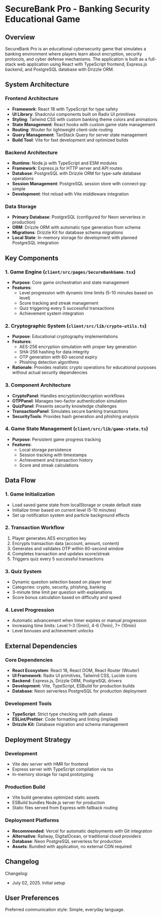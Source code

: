 # SecureBank Pro - Banking Security Educational Game

## Overview

SecureBank Pro is an educational cybersecurity game that simulates a banking environment where players learn about encryption, security protocols, and cyber defense mechanisms. The application is built as a full-stack web application using React with TypeScript frontend, Express.js backend, and PostgreSQL database with Drizzle ORM.

## System Architecture

### Frontend Architecture
- **Framework**: React 18 with TypeScript for type safety
- **UI Library**: Shadcn/ui components built on Radix UI primitives
- **Styling**: Tailwind CSS with custom banking theme colors and animations
- **State Management**: React hooks with custom game state management
- **Routing**: Wouter for lightweight client-side routing
- **Query Management**: TanStack Query for server state management
- **Build Tool**: Vite for fast development and optimized builds

### Backend Architecture
- **Runtime**: Node.js with TypeScript and ESM modules
- **Framework**: Express.js for HTTP server and API routes
- **Database**: PostgreSQL with Drizzle ORM for type-safe database operations
- **Session Management**: PostgreSQL session store with connect-pg-simple
- **Development**: Hot reload with Vite middleware integration

### Data Storage
- **Primary Database**: PostgreSQL (configured for Neon serverless in production)
- **ORM**: Drizzle ORM with automatic type generation from schema
- **Migrations**: Drizzle Kit for database schema migrations
- **Local State**: In-memory storage for development with planned PostgreSQL integration

## Key Components

### 1. Game Engine (`client/src/pages/SecureBankGame.tsx`)
- **Purpose**: Core game orchestration and state management
- **Features**:
  - Level progression with dynamic time limits (5-10 minutes based on level)
  - Score tracking and streak management
  - Quiz triggering every 5 successful transactions
  - Achievement system integration

### 2. Cryptographic System (`client/src/lib/crypto-utils.ts`)
- **Purpose**: Educational cryptography implementations
- **Features**:
  - AES-256 encryption simulation with proper key generation
  - SHA-256 hashing for data integrity
  - OTP generation with 60-second expiry
  - Phishing detection algorithms
- **Rationale**: Provides realistic crypto operations for educational purposes without actual security dependencies

### 3. Component Architecture
- **CryptoPanel**: Handles encryption/decryption workflows
- **OTPPanel**: Manages two-factor authentication simulation
- **QuizPanel**: Presents security knowledge challenges
- **TransactionPanel**: Simulates secure banking transactions
- **SecurityTools**: Provides hash generation and phishing analysis

### 4. Game State Management (`client/src/lib/game-state.ts`)
- **Purpose**: Persistent game progress tracking
- **Features**:
  - Local storage persistence
  - Session tracking with timestamps
  - Achievement and transaction history
  - Score and streak calculations

## Data Flow

### 1. Game Initialization
- Load saved game state from localStorage or create default state
- Initialize timer based on current level (5-10 minutes)
- Set up notification system and particle background effects

### 2. Transaction Workflow
1. Player generates AES encryption key
2. Encrypts transaction data (account, amount, content)
3. Generates and validates OTP within 60-second window
4. Completes transaction and updates score/streak
5. Triggers quiz every 5 successful transactions

### 3. Quiz System
- Dynamic question selection based on player level
- Categories: crypto, security, phishing, banking
- 3-minute time limit per question with explanations
- Score bonus calculation based on difficulty and speed

### 4. Level Progression
- Automatic advancement when timer expires or manual progression
- Increasing time limits: Level 1-3 (5min), 4-6 (7min), 7+ (10min)
- Level bonuses and achievement unlocks

## External Dependencies

### Core Dependencies
- **React Ecosystem**: React 18, React DOM, React Router (Wouter)
- **UI Framework**: Radix UI primitives, Tailwind CSS, Lucide icons
- **Backend**: Express.js, Drizzle ORM, PostgreSQL drivers
- **Development**: Vite, TypeScript, ESBuild for production builds
- **Database**: Neon serverless PostgreSQL for production deployment

### Development Tools
- **TypeScript**: Strict type checking with path aliases
- **ESLint/Prettier**: Code formatting and linting (implied)
- **Drizzle Kit**: Database migration and schema management

## Deployment Strategy

### Development
- Vite dev server with HMR for frontend
- Express server with TypeScript compilation via tsx
- In-memory storage for rapid prototyping

### Production Build
- Vite build generates optimized static assets
- ESBuild bundles Node.js server for production
- Static files served from Express with fallback routing

### Deployment Platforms
- **Recommended**: Vercel for automatic deployments with Git integration
- **Alternative**: Railway, DigitalOcean, or traditional cloud providers
- **Database**: Neon PostgreSQL serverless for production
- **Assets**: Bundled with application, no external CDN required

## Changelog

Changelog:
- July 02, 2025. Initial setup

## User Preferences

Preferred communication style: Simple, everyday language.